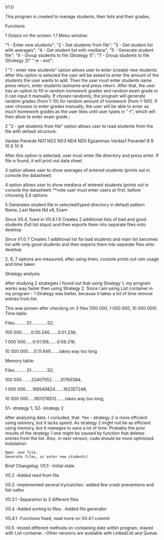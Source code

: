 V1.0

This program is created to manage students, their lists and their grades.

Functions

1 Output on the screen: 
1.1 Menu window: 

"1 - Enter new students";
"2 - Get students from file";
"3 - Get student list with averages";
"4 - Get student list with mediana";
"5 - Generate student file";
"6 - Group students to file (Strategy 1)";
"7 - Group students to file (Strategy 2)" "-e - exit";

1 "1 - enter new students" option allows user to enter (create) new students. After this option is selected the user will be asked to enter the amount of the students the user wants to add. Then the user must enter students name press return, enter students lastname and press return. After that, the user has an option to fill in random homework grades and random exam grade or it can input it manually. If chosen randomly, the program will generate random grades (from 1-10) for random amount of homework (from 1-100). If user chooses to enter grades manually, the user will be able to enter as much homework grades as the user likes until user types in "-t", which will then allow to enter exam grade.;

2 "2 - get students from file" option allows user to read students from the file with default structure:

Vardas Pavarde ND1 ND2 ND3 ND4 ND5 Egzaminas Vardas1 Pavarde1 8 9 10 6 10 9

After this option is selected, user must enter file directory and press enter. If file is found, it will print out data sheet.

3 option allows user to show averages of entered students (prints out in console the datasheet)

4 option allows user to show mediana of entered students (prints out in console the datasheet) **note user must enter users at first, before choosing 3,4 options

5 Generates student file in selected/typed directory in default pattern Name, Last Name Nd x6, Exam

Since V0.4, fixed in V0.4.1 6 Creates 2 additional lists of bad and good students (full list stays) and then exports them into separate files onto desktop

Since V1.0 7 Creates 1 additional list for bad students and main list becomes list with only good students and then exports them into separate files onto desktop

2, 6, 7 options are measured, after using them, console prints out ram usage and time taken

Strategy analysis

After studying 2 strategies I found out that using Strategy 1, my program works way faster then using Strategy 2. Since I am using List container in my program - 1 Strategy was better, because it takes a lot of time remove entries from list.

This was proven after checking on 3 files (100 000, 1 000 000, 10 000 000) 
Time table: 

Files..........S1.............S2;  

100 000........0:00.246.......0:01.236;  

1 000 000......0:01.156.......0:59.219;  

10 000 000.....0:11.849.......takes way too long  


Memory table: 

Files..........S1.............S2;  

100 000........32407552.......31760384;  

1 000 000......169549824.......162357248;  

10 000 000.....1601216512.......takes way too long;  


S1- strategy 1, S2- strategy 2

After analyzing data. I conluded, that: Yes - strategy 2 is more efficient using memory, but it lacks speed. As strategy 2 might not be as efficient using memory, but it manages to save a lot of time. Probably the poor results of the strategy 1 one might be caused by function that deletes entries from the list. Also, in next version, code should be more optimized.
Instalation:

    Open .exe file.
    Generate files, or enter new students!


Brief Changelog: 
V0.1: 
-Initial state   

V0.2 
-Added read from file   

V0.3 
-implemented several try/catches 
-added few crash preventions and fail-safes   

V0.3.1
-Separation to 3 different files  

V0.4 
-Added sorting to files. -Added file generator  

V0.4.1 
-Functions fixed, read more on V0.4.1 commit   

V0.5 
-tested different methods on containing date within program, stayed with List container. 
-Other versions are available with LinkedList and Queue.
